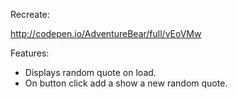 Recreate:

http://codepen.io/AdventureBear/full/vEoVMw

Features:

- Displays random quote on load.
- On button click add a show a new random quote.
